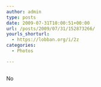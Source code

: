 ```yaml
---
author: admin
type: posts
date: 2009-07-31T10:00:51+00:00
url: /posts/2009/07/31/152873266/
yourls_shorturl:
  - https://lobban.org/i/2z
categories:
  - Photos

---
```

<div class="figure">
  <img src="https://andy.lobban.org/photo/1280/152873266/1/n6SoNyvfPqkagyryLiy0uzdy" alt="" />
</div>

No